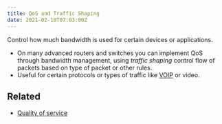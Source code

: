 ```yaml
---
title: QoS and Traffic Shaping
date: 2021-02-10T07:03:00Z
---
```

Control how much bandwidth is used for certain devices or applications.
* On many advanced routers and switches you can implement QoS through bandwidth
	management, using _traffic shaping_ control flow of packets based on type of
	packet or other rules.
* Useful for certain protocols or types of traffic like
	[VOIP](20201021125745-voip.md) or video.

## Related

* [Quality of service](20210626100935-quality-of-service.md) 
